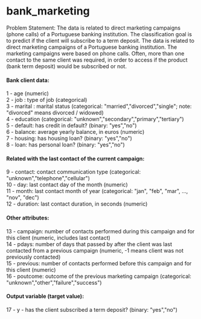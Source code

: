 # bank_marketing
Problem Statement: The data is related to direct marketing campaigns (phone calls) of a Portuguese banking institution. The classification goal is to predict if the client will subscribe to a term deposit. The data is related to direct marketing campaigns of a Portuguese banking institution. The marketing campaigns were based on phone calls. Often, more than one contact to the same client was required, in order to access if the product (bank term deposit) would be subscribed or not.
#### Bank client data:
1 - age (numeric) <br>
2 - job : type of job (categorical) <br>
3 - marital : marital status (categorical: "married","divorced","single"; note: "divorced" means divorced / widowed) <br>
4 - education (categorical: "unknown","secondary","primary","tertiary") <br>
5 - default: has credit in default? (binary: "yes","no") <br>
6 - balance: average yearly balance, in euros (numeric) <br>
7 - housing: has housing loan? (binary: "yes","no") <br>
8 - loan: has personal loan? (binary: "yes","no") <br>
#### Related with the last contact of the current campaign:
9 - contact: contact communication type (categorical: "unknown","telephone","cellular") <br>
10 - day: last contact day of the month (numeric) <br>
11 - month: last contact month of year (categorical: "jan", "feb", "mar", ..., "nov", "dec") <br>
12 - duration: last contact duration, in seconds (numeric) <br>
#### Other attributes:
13 - campaign: number of contacts performed during this campaign and for this client (numeric, includes last contact) <br>
14 - pdays: number of days that passed by after the client was last contacted from a previous campaign (numeric, -1 means client was not previously contacted) <br>
15 - previous: number of contacts performed before this campaign and for this client (numeric)<br>
16 - poutcome: outcome of the previous marketing campaign (categorical: "unknown","other","failure","success")<br>

#### Output variable (target value):
17 - y - has the client subscribed a term deposit? (binary: "yes","no")
